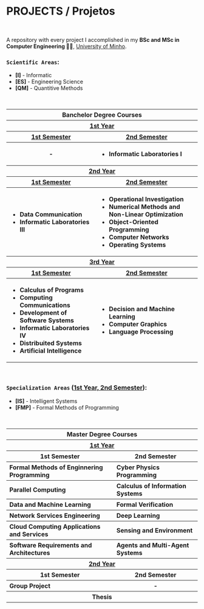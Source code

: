 # PROJECTS / Projetos

<br/>

A repository with every project I accomplished in my **BSc and MSc in Computer Engineering 👨‍💻**, <ins>University of Minho</ins>.


### `Scientific Areas`:

- **[I]** - Informatic
- **[ES]** - Engineering Science
- **[QM]** - Quantitive Methods
<br>
<table width="1">
  <tr>
    <th colspan="3">Banchelor Degree Courses</th>
  </tr>
  <tr>
    <th colspan="2"><ins>1st Year</ins></th>
  </tr>
  <tr>
    <th><ins>1st Semester</ins></th>
    <th><ins>2nd Semester</ins></th>
  </tr>
  <tr>
    <th>-</th>
    <th align="left"><ul><li>Informatic Laboratories I</li></ul></th>
  </tr>
  <tr>
    <th colspan="2"><ins>2nd Year</ins></th>
  </tr>
  <tr>
    <th><ins>1st Semester</ins></th>
    <th><ins>2nd Semester</ins></th>
  </tr>
  <tr>
    <th align="left">
      <ul>
        <li>Data Communication</li>
        <li>Informatic Laboratories III</li>
      </ul>
    </th>
    <th align="left">
      <ul>
        <li>Operational Investigation</li>
        <li>Numerical Methods and Non-Linear Optimization</li>
        <li>Object-Oriented Programming</li>
        <li>Computer Networks</li>
        <li>Operating Systems</li>
      </ul>
    </th>
  </tr>
  <tr>
    <th colspan="2"><ins>3rd Year</ins></th>
  </tr>
  <tr>
    <th><ins>1st Semester</ins></th>
    <th><ins>2nd Semester</ins></th>
  </tr>
  <tr>
    <th align="left">
      <ul>
        <li>Calculus of Programs</li>
        <li>Computing Communications</li>
        <li>Development of Software Systems</li>
        <li>Informatic Laboratories IV</li>
        <li>Distribuited Systems</li>
        <li>Artificial Intelligence</li>
      </ul>
    </th>
    <th align="left">
      <ul>
        <li>Decision and Machine Learning</li>
        <li>Computer Graphics</li>
        <li>Language Processing</li>
      </ul>
    </th>
  </tr>
</table>

<br>

### `Specialization Areas` (<ins>1st Year, 2nd Semester</ins>):

- **[IS]** - Intelligent Systems
- **[FMP]** - Formal Methods of Programming

<br>
<table>
  <tr>
    <th colspan="2">Master Degree Courses</th>
  </tr>
  <tr>
    <th colspan="2"><ins>1st Year</ins></th>
  </tr>
  <tr>
    <th colspan="1">1st Semester</th>
    <th colspan="1">2nd Semester</th>
  </tr>
  <tr>
    <th align="left">Formal Methods of Enginnering Programming</th>
    <th align="left">Cyber Physics Programming</th>
  </tr>
  <tr>
    <th align="left">Parallel Computing</th>
    <th align="left">Calculus of Information Systems</th>
  </tr>
  <tr>
    <th align="left">Data and Machine Learning</th>
    <th align="left">Formal Verification</th>
  </tr>
  <tr>
    <th align="left">Network Services Engineering</th>
    <th align="left">Deep Learning</th>
  </tr>
  <tr>
    <th align="left">Cloud Computing Applications and Services</th>
    <th align="left">Sensing and Environment</th>
  </tr>
  <tr>
    <th align="left">Software Requirements and Architectures</th>
    <th align="left">Agents and Multi-Agent Systems</th>
  </tr>
  <tr>
    <th colspan="2"><ins>2nd Year</ins></th>
  </tr>
  <tr>
    <th colspan="1">1st Semester</th>
    <th colspan="1">2nd Semester</th>
  </tr>
  <tr>
    <th align="left">Group Project</th>
    <th>-</th>
  </tr>
  <tr>
    <th colspan="2">Thesis</th>
  </tr>
</table>

